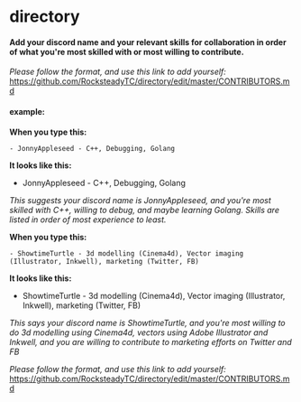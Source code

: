 # directory
#### Add your discord name and your relevant skills for collaboration in order of what you're most skilled with or most willing to contribute.

*Please follow the format, and use this link to add yourself:* https://github.com/RocksteadyTC/directory/edit/master/CONTRIBUTORS.md



#### example: 

**When you type this:**

`- JonnyAppleseed - C++, Debugging, Golang `

**It looks like this:**

- JonnyAppleseed - C++, Debugging, Golang


*This suggests your discord name is JonnyAppleseed, and you're most skilled with C++, willing to debug, and maybe learning Golang. Skills are listed in order of most experience to least.*



**When you type this:**

`- ShowtimeTurtle - 3d modelling (Cinema4d), Vector imaging (Illustrator, Inkwell), marketing (Twitter, FB)`

**It looks like this:**

- ShowtimeTurtle - 3d modelling (Cinema4d), Vector imaging (Illustrator, Inkwell), marketing (Twitter, FB)


*This says your discord name is ShowtimeTurtle, and you're most willing to do 3d modelling using Cinema4d, vectors using Adobe Illustrator and Inkwell, and you are willing to contribute to marketing efforts on Twitter and FB*


*Please follow the format, and use this link to add yourself:* https://github.com/RocksteadyTC/directory/edit/master/CONTRIBUTORS.md

